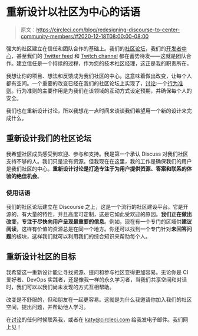 # 重新设计以社区为中心的话语

> 原文：<https://circleci.com/blog/redesigning-discourse-to-center-community-members/#2020-12-18T08:00:00-08:00>

强大的社区建立在信任和团队合作的基础上。我们的[社区论坛](https://discuss.circleci.com/)，我们的[开发者中心](https://circleci.com/developer)，甚至我们的 [Twitter feed](https://twitter.com/CircleCI) 和 [Twitch channel](https://twitch.tv/circleci) 都在蓄势待发——这就是团队合作。建立信任是一个持续的过程，作为您的技术社区经理，这正是我的职责所在。

我想让你的项目、想法和反馈成为我们社区的中心。这意味着做出改变，让每个人都有空间。一个重要的改变已经在我们的社区论坛上实现了，[讨论](https://discuss.circleci.com/):一个[行为准则](https://discuss.circleci.com/t/circleci-community-code-of-conduct/36564)。行为准则的主要作用是为我们在该领域的互动方式设定预期，并确保每个人的安全。

我们也在重新设计讨论，所以我想花一点时间来谈谈我们希望用一个新的设计来完成什么。

## 重新设计我们的社区论坛

我希望社区成员感受到欢迎、参与和支持。我是第一个承认 Discuss 对我们社区支持不够的人。我们只是没有资源。但我现在在这里，我的工作是确保我们的用户是我们社区的中心。**重新设计讨论是打造专注于为用户提供资源、答案和联系的体验的绝佳机会**。

### 使用话语

我们的社区论坛建立在 Discourse 之上，这是一个流行的社区建设平台。它是开源的，有大量的特性，并且高度可定制，这是它如此受欢迎的原因。**我们正在做出改变，专注于尽快向用户呈现最重要的信息**。例如，现在有一个专门的区域供**建议阅读**，这样有价值的资源总是在同一个地方。你还可以找到一个专门针对**未回答问题**的板块，这样我们就可以利用我们的综合知识来帮助每个人。

## 重新设计社区的目标

我希望这一重新设计能让寻找资源、提问和参与社区变得更加容易。无论你是 CI 爱好者、DevOps 实践者，还是像我一样的永久学习者，当我们共享空间和对话时，我们可以以我们尚未发现的方式互相帮助。

改变是不舒服的，但和朋友在一起更容易。这就是为什么我邀请你加入我们的社区空间，提出问题，并帮助他人学习。

在[讨论](https://discuss.circleci.com/)的任何时候联系我，或者在 katy@circleci.com 给我发电子邮件。我们网上见！